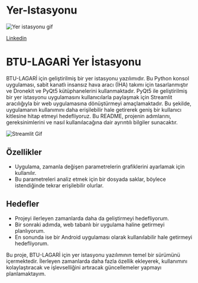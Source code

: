 # Yer-Istasyonu
![Yer istasyonu gif](https://github.com/YakupTopaloglu/Yer-Istasyonu/assets/112806251/76f046ac-0e59-4480-bde2-1a565bc0df70)

[Linkedin](https://www.linkedin.com/in/yakup-topaloglu-a4ab39245?lipi=urn%3Ali%3Apage%3Ad_flagship3_profile_view_base_contact_details%3BrCEPkC0GRJWwx05SYR%2Bd4Q%3D%3D)

# BTU-LAGARİ Yer İstasyonu

BTU-LAGARİ için geliştirilmiş bir yer istasyonu yazılımıdır. Bu Python konsol uygulaması, sabit kanatlı insansız hava aracı (İHA) takımı için tasarlanmıştır ve Dronekit ve PyQt5 kütüphanelerini kullanmaktadır.
PyQt5 ile geliştirilmiş bir yer istasyonu uygulamasını kullanıcılarla paylaşmak için Streamlit aracılığıyla bir web uygulamasına dönüştürmeyi amaçlamaktadır. Bu şekilde, uygulamanın kullanımını daha erişilebilir hale getirerek geniş bir kullanıcı kitlesine hitap etmeyi hedefliyoruz. Bu README, projenin adımlarını, gereksinimlerini ve nasıl kullanılacağına dair ayrıntılı bilgiler sunacaktır.

![Streamlit Gif](https://github.com/YakupTopaloglu/Yer-Istasyonu/assets/112806251/b90e785b-08c9-4552-9e75-fe87639e9591)

## Özellikler

- Uygulama, zamanla değişen parametrelerin grafiklerini ayarlamak için kullanılır.
- Bu parametreleri analiz etmek için bir dosyada saklar, böylece istendiğinde tekrar erişilebilir olurlar.

## Hedefler

- Projeyi ilerleyen zamanlarda daha da geliştirmeyi hedefliyorum.
- Bir sonraki adımda, web tabanlı bir uygulama haline getirmeyi planlıyorum.
- En sonunda ise bir Android uygulaması olarak kullanılabilir hale getirmeyi hedefliyorum.

Bu proje, BTU-LAGARİ için yer istasyonu yazılımının temel bir sürümünü içermektedir. İlerleyen zamanlarda daha fazla özellik ekleyerek, kullanımını kolaylaştıracak ve işlevselliğini artıracak güncellemeler yapmayı planlamaktayım.


